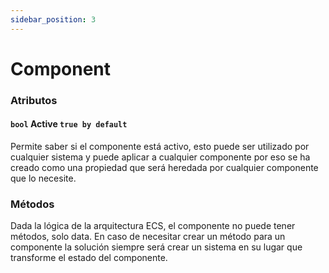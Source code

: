 ```yaml
---
sidebar_position: 3
---
```



# Component

### Atributos

#### `bool` Active `true by default`

Permite saber si el componente está activo, esto puede ser utilizado por cualquier sistema y puede aplicar a cualquier componente por eso se ha creado como una propiedad que será heredada por cualquier componente que lo necesite.

### Métodos

Dada la lógica de la arquitectura ECS, el componente no puede tener métodos, solo data. En caso de necesitar crear un método para un componente la solución siempre será crear un sistema en su lugar que transforme el estado del componente.